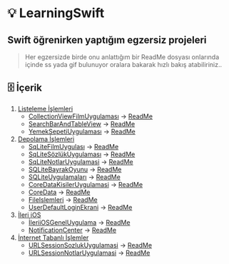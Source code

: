 # 💡 LearningSwift
## Swift öğrenirken yaptığım egzersiz projeleri
> Her egzersizde birde onu anlattığım bir ReadMe dosyası onlarında içinde ss yada gif bulunuyor oralara bakarak hızlı bakış atabiliriniz..



## 🗄 İçerik

1. [Listeleme İşlemleri](https://github.com/yasinozmeen/LearningSwift/tree/main/1-Listelemeİşlemleri)
	- [CollectionViewFilmUygulaması](https://github.com/yasinozmeen/LearningSwift/blob/main/1-Listelemeİşlemleri/√CollectionViewFilmUygulamasi) -> [ReadMe](https://github.com/yasinozmeen/LearningSwift/blob/main/1-Listelemeİşlemleri/√CollectionViewFilmUygulamasi/40README.md)
	- [SearchBarAndTableView](https://github.com/yasinozmeen/LearningSwift/blob/main/1-Listelemeİşlemleri/√SearchBarANDTableView) -> [ReadMe](https://github.com/yasinozmeen/LearningSwift/blob/main/1-Listelemeİşlemleri/√SearchBarANDTableView/41readME.md)
	- [YemekSepetiUygulaması](https://github.com/yasinozmeen/LearningSwift/blob/main/1-Listelemeİşlemleri/√YemekSepetiUygulaması) -> [ReadMe](https://github.com/yasinozmeen/LearningSwift/blob/main/1-Listelemeİşlemleri/√YemekSepetiUygulaması/37ReadME.md)
2. [Depolama İşlemleri](https://github.com/yasinozmeen/LearningSwift/blob/main/2-Depolamaİşlemleri)
	- [SqLiteFilmUygulası](https://github.com/yasinozmeen/LearningSwift/tree/main/2-Depolamaİşlemleri/FilmUygulaması) -> [ReadMe](https://github.com/yasinozmeen/LearningSwift/blob/main/2-Depolamaİşlemleri/FilmUygulaması/readMe.md)
	- [SqLiteSözlükUygulaması](https://github.com/yasinozmeen/LearningSwift/blob/main/2-Depolamaİşlemleri/SozlukUygulaması) -> [ReadMe](https://github.com/yasinozmeen/LearningSwift/blob/main/2-Depolamaİşlemleri/SozlukUygulaması/readMe.md)	
	- [SqLiteNotlarUygulamasi](https://github.com/yasinozmeen/LearningSwift/blob/main/2-Depolamaİşlemleri/notUygulamasi) -> [ReadMe](https://github.com/yasinozmeen/LearningSwift/blob/main/2-Depolamaİşlemleri/notUygulamasi/readMe.md)
	- [SQLiteBayrakOyunu](https://github.com/yasinozmeen/LearningSwift/blob/main/2-Depolamaİşlemleri/√BayrakUygulamasi) -> [ReadMe](https://github.com/yasinozmeen/LearningSwift/blob/main/2-Depolamaİşlemleri/√BayrakUygulamasi/47readMe.md)
	- [SQLiteUygulamaları](https://github.com/yasinozmeen/LearningSwift/blob/main/2-Depolamaİşlemleri/√SQLiteUygulamalari) -> [ReadMe](https://github.com/yasinozmeen/LearningSwift/blob/main/2-Depolamaİşlemleri/√SQLiteUygulamalari/46ReadME.md)
	- [CoreDataKisilerUygulamasi](https://github.com/yasinozmeen/LearningSwift/blob/main/2-Depolamaİşlemleri/√CoreDataKisilerUygulaması) -> [ReadMe](https://github.com/yasinozmeen/LearningSwift/blob/main/2-Depolamaİşlemleri/√CoreDataKisilerUygulaması/45ReadMe.md)
	- [CoreData](https://github.com/yasinozmeen/LearningSwift/tree/main/2-Depolamaİşlemleri/√ToDoFilm) -> [ReadMe](https://github.com/yasinozmeen/LearningSwift/blob/main/2-Depolamaİşlemleri/√ToDoFilm/ReadMe.md)
	- [FileIslemleri](https://github.com/yasinozmeen/LearningSwift/blob/main/2-Depolamaİşlemleri/√FileIslemleri) -> [ReadMe](https://github.com/yasinozmeen/LearningSwift/blob/main/2-Depolamaİşlemleri/√FileIslemleri/44ReadMe.md)
	- [UserDefaultLoginEkrani](https://github.com/yasinozmeen/LearningSwift/blob/main/2-Depolamaİşlemleri/√LoginEkraniUserDefault) -> [ReadMe](https://github.com/yasinozmeen/LearningSwift/blob/main/2-Depolamaİşlemleri/√LoginEkraniUserDefault/43readMe.md)
3. [İleri iOS](https://github.com/yasinozmeen/LearningSwift/blob/main/3-İleriIOS)
	- [İleriiOSGenelUygulama](https://github.com/yasinozmeen/LearningSwift/blob/main/3-İleriIOS/IleriiOSGenelUygulama) -> [ReadMe](https://github.com/yasinozmeen/LearningSwift/blob/main/3-İleriIOS/IleriiOSGenelUygulama/readMe.md)
	- [NotificationCenter](https://github.com/yasinozmeen/LearningSwift/blob/main/3-İleriIOS/NotificationCenterGiris) -> [ReadMe](https://github.com/yasinozmeen/LearningSwift/blob/main/3-İleriIOS/NotificationCenterGiris/README.md)
4. [İnternet Tabanlı İşlemler](https://github.com/yasinozmeen/LearningSwift/blob/main/4-InternetTabanliIslemler)
	- [URLSessionSozlukUygulamasi](https://github.com/yasinozmeen/LearningSwift/blob/main/4-InternetTabanliIslemler/URLSessionSozlukUygulamasi) -> [ReadMe](https://github.com/yasinozmeen/LearningSwift/blob/main/4-InternetTabanliIslemler/URLSessionSozlukUygulamasi/README.md)
	- [URLSessionNotlarUygulamasi](https://github.com/yasinozmeen/LearningSwift/blob/main/4-InternetTabanliIslemler/URLSessionNotlarUygulamasi) -> [ReadMe](https://github.com/yasinozmeen/LearningSwift/blob/main/4-InternetTabanliIslemler/URLSessionNotlarUygulamasi/README.md)

